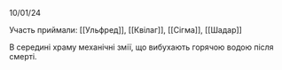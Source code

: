 10/01/24

Участь приймали: [[Ульфред]], [[Квілаг]], [[Сігма]], [[Шадар]]

В середині храму механічні змії, що вибухають горячою водою після смерті.